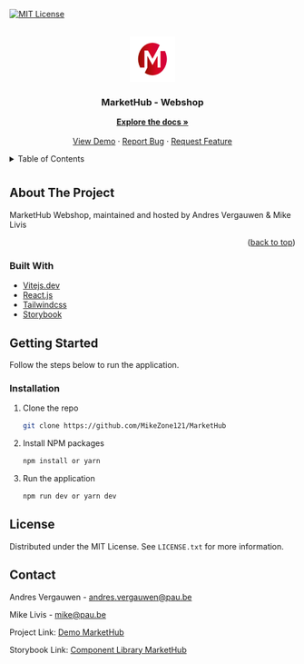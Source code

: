 <div id="top"></div>

[![MIT License][license-shield]][license-url]

<!-- [![LinkedIn][linkedin-shield]][linkedin-url] -->

<!-- PROJECT LOGO -->
<br />
<div align="center">
  <a href="https://github.com/MikeZone121/MarketHub/">
    <img src="public/images/branding/logo.svg" alt="Logo" width="80" height="80">
  </a>

  <h3 align="center">MarketHub - Webshop</h3>

  <p align="center">
    <a href="https://github.com/MikeZone121/MarketHub"><strong>Explore the docs »</strong></a>
    <br />
    <br />
    <a href="https://markethub.pages.dev/">View Demo</a>
    ·
    <a href="https://github.com/MikeZone121/MarketHub/issues">Report Bug</a>
    ·
    <a href="https://github.com/MikeZone121/MarketHub/issues">Request Feature</a>
  </p>
</div>

<!-- TABLE OF CONTENTS -->
<details>
  <summary>Table of Contents</summary>
  <ol>
    <li>
      <a href="#about-the-project">About The Project</a>
      <ul>
        <li><a href="#built-with">Built With</a></li>
      </ul>
    </li>
    <li>
      <a href="#getting-started">Getting Started</a>
      <ul>
        <li><a href="#installation">Installation</a></li>
      </ul>
    </li>
    <li><a href="#license">License</a></li>
    <li><a href="#contact">Contact</a></li>
    <!-- <li><a href="#acknowledgments">Acknowledgments</a></li> -->
  </ol>
</details>

<!-- ABOUT THE PROJECT -->

#

## About The Project

<!-- [![Dashboard][product-screenshot]](https://markethub.pages.dev/) -->

MarketHub Webshop, maintained and hosted by Andres Vergauwen & Mike Livis

<p align="right">(<a href="#top">back to top</a>)</p>

### Built With

- [Vitejs.dev](https://vitejs.dev/)
- [React.js](https://reactjs.org/)
- [Tailwindcss](https://tailwindcss.com/)
- [Storybook](https://storybook.js.org/)

<!-- GETTING STARTED -->

## Getting Started

Follow the steps below to run the application.

### Installation

1. Clone the repo
   ```sh
   git clone https://github.com/MikeZone121/MarketHub
   ```
2. Install NPM packages

   ```sh
   npm install or yarn
   ```

3. Run the application
   ```sh
   npm run dev or yarn dev
   ```

<!-- LICENSE -->

## License

Distributed under the MIT License. See `LICENSE.txt` for more information.

<!-- CONTACT -->

## Contact

Andres Vergauwen - andres.vergauwen@pau.be

Mike Livis - mike@pau.be

Project Link: [Demo MarketHub](https://github.com/MikeZone121/MarketHub)

Storybook Link: [Component Library MarketHub](https://6443dc8834f188b03c64c511-qotnyqynkj.chromatic.com/)

<!-- MARKDOWN LINKS & IMAGES -->

[license-url]: https://github.com/MikeZone121/MarketHub/blob/main/LICENSE.txt

<!-- [linkedin-url]: hhttps://www.linkedin.com/in/andres-vergauwen-56261988/ -->

[license-shield]: https://img.shields.io/github/license/othneildrew/Best-README-Template.svg?style=for-the-badge
[linkedin-shield]: https://img.shields.io/badge/-LinkedIn-black.svg?style=for-the-badge&logo=linkedin&colorB=555
[product-screenshot]: src/img/screenshot.png
